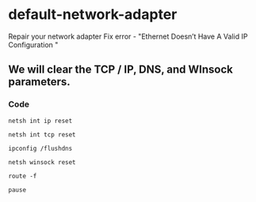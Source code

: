 # default-network-adapter
Repair your network adapter
Fix error - "Ethernet Doesn’t Have A Valid IP Configuration "

## We will clear the TCP / IP, DNS, and WInsock parameters.

### Code
```
netsh int ip reset

netsh int tcp reset

ipconfig /flushdns

netsh winsock reset

route -f

pause
```
